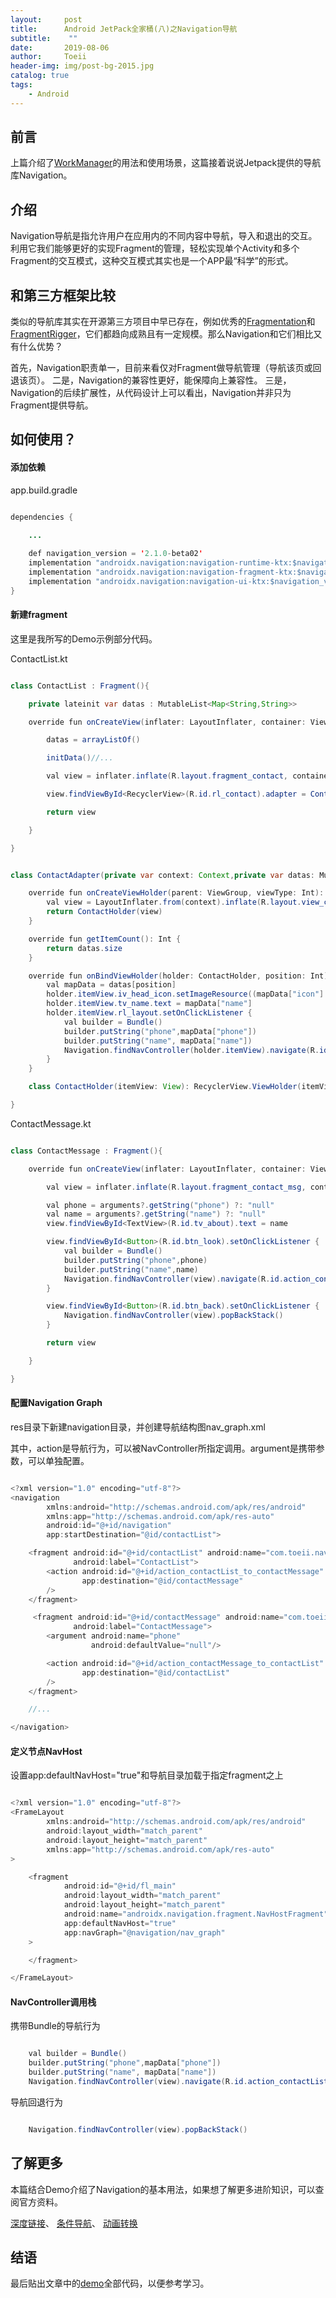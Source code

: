 ```yaml
---
layout:     post
title:      Android JetPack全家桶(八)之Navigation导航
subtitle:    ""
date:       2019-08-06
author:     Toeii
header-img: img/post-bg-2015.jpg
catalog: true
tags:
    - Android
---
```



## 前言

上篇介绍了[WorkManager](https://toeii.github.io/2019/08/01/Android-JetPack%E5%85%A8%E5%AE%B6%E6%A1%B6(%E4%B8%83)%E4%B9%8BWorkManager%E5%B7%A5%E4%BD%9C%E7%AE%A1%E7%90%86/)的用法和使用场景，这篇接着说说Jetpack提供的导航库Navigation。

## 介绍

Navigation导航是指允许用户在应用内的不同内容中导航，导入和退出的交互。利用它我们能够更好的实现Fragment的管理，轻松实现单个Activity和多个Fragment的交互模式，这种交互模式其实也是一个APP最“科学”的形式。

## 和第三方框架比较

类似的导航库其实在开源第三方项目中早已存在，例如优秀的[Fragmentation](https://github.com/YoKeyword/Fragmentation/)和[FragmentRigger](https://github.com/JingYeoh/FragmentRigger/)，它们都趋向成熟且有一定规模。那么Navigation和它们相比又有什么优势？

首先，Navigation职责单一，目前来看仅对Fragment做导航管理（导航该页或回退该页）。
二是，Navigation的兼容性更好，能保障向上兼容性。
三是，Navigation的后续扩展性，从代码设计上可以看出，Navigation并非只为Fragment提供导航。

## 如何使用？

#### 添加依赖

app.build.gradle

```java

dependencies {
     
    ...

    def navigation_version = '2.1.0-beta02'
    implementation "androidx.navigation:navigation-runtime-ktx:$navigation_version"
    implementation "androidx.navigation:navigation-fragment-ktx:$navigation_version"
    implementation "androidx.navigation:navigation-ui-ktx:$navigation_version"
}

```

#### 新建fragment

这里是我所写的Demo示例部分代码。

ContactList.kt

```java

class ContactList : Fragment(){

    private lateinit var datas : MutableList<Map<String,String>>

    override fun onCreateView(inflater: LayoutInflater, container: ViewGroup?, savedInstanceState: Bundle?): View? {

        datas = arrayListOf()

        initData()//...

        val view = inflater.inflate(R.layout.fragment_contact, container, false)

        view.findViewById<RecyclerView>(R.id.rl_contact).adapter = ContactAdapter(activity!!.applicationContext,datas)

        return view

    }

}


class ContactAdapter(private var context: Context,private var datas: MutableList<Map<String,String>>) : RecyclerView.Adapter<ContactAdapter.ContactHolder>() {

    override fun onCreateViewHolder(parent: ViewGroup, viewType: Int): ContactHolder {
        val view = LayoutInflater.from(context).inflate(R.layout.view_contact_list_item,null)
        return ContactHolder(view)
    }

    override fun getItemCount(): Int {
        return datas.size
    }

    override fun onBindViewHolder(holder: ContactHolder, position: Int) {
        val mapData = datas[position]
        holder.itemView.iv_head_icon.setImageResource((mapData["icon"] ?: error("")).toInt())
        holder.itemView.tv_name.text = mapData["name"]
        holder.itemView.rl_layout.setOnClickListener {
            val builder = Bundle()
            builder.putString("phone",mapData["phone"])
            builder.putString("name", mapData["name"])
            Navigation.findNavController(holder.itemView).navigate(R.id.action_contactList_to_contactMessage,builder)
        }
    }

    class ContactHolder(itemView: View): RecyclerView.ViewHolder(itemView)

}

```

ContactMessage.kt

```java

class ContactMessage : Fragment(){

    override fun onCreateView(inflater: LayoutInflater, container: ViewGroup?, savedInstanceState: Bundle?): View? {

        val view = inflater.inflate(R.layout.fragment_contact_msg, container, false)

        val phone = arguments?.getString("phone") ?: "null"
        val name = arguments?.getString("name") ?: "null"
        view.findViewById<TextView>(R.id.tv_about).text = name

        view.findViewById<Button>(R.id.btn_look).setOnClickListener {
            val builder = Bundle()
            builder.putString("phone",phone)
            builder.putString("name",name)
            Navigation.findNavController(view).navigate(R.id.action_contactMessage_to_about,builder)
        }

        view.findViewById<Button>(R.id.btn_back).setOnClickListener {
            Navigation.findNavController(view).popBackStack()
        }

        return view

    }

}

```


#### 配置Navigation Graph

res目录下新建navigation目录，并创建导航结构图nav_graph.xml

其中，action是导航行为，可以被NavController所指定调用。argument是携带参数，可以单独配置。

```java

<?xml version="1.0" encoding="utf-8"?>
<navigation
        xmlns:android="http://schemas.android.com/apk/res/android"
        xmlns:app="http://schemas.android.com/apk/res-auto"
        android:id="@+id/navigation"
        app:startDestination="@id/contactList">

    <fragment android:id="@+id/contactList" android:name="com.toeii.navigation.contact.ContactList"
              android:label="ContactList">
        <action android:id="@+id/action_contactList_to_contactMessage"
                app:destination="@id/contactMessage"
        />
    </fragment>

     <fragment android:id="@+id/contactMessage" android:name="com.toeii.navigation.contact.ContactMessage"
              android:label="ContactMessage">
        <argument android:name="phone"
                  android:defaultValue="null"/>

        <action android:id="@+id/action_contactMessage_to_contactList"
                app:destination="@id/contactList"
        />
    </fragment>

    //...

</navigation>

```

#### 定义节点NavHost

设置app:defaultNavHost="true"和导航目录加载于指定fragment之上

```java

<?xml version="1.0" encoding="utf-8"?>
<FrameLayout
        xmlns:android="http://schemas.android.com/apk/res/android"
        android:layout_width="match_parent"
        android:layout_height="match_parent"
        xmlns:app="http://schemas.android.com/apk/res-auto"
>

    <fragment
            android:id="@+id/fl_main"
            android:layout_width="match_parent"
            android:layout_height="match_parent"
            android:name="androidx.navigation.fragment.NavHostFragment"
            app:defaultNavHost="true"
            app:navGraph="@navigation/nav_graph"
    >

    </fragment>

</FrameLayout>

```

#### NavController调用栈

携带Bundle的导航行为

``` java

    val builder = Bundle()
    builder.putString("phone",mapData["phone"])
    builder.putString("name", mapData["name"])
    Navigation.findNavController(view).navigate(R.id.action_contactList_to_contactMessage,builder)

```

导航回退行为

``` java

    Navigation.findNavController(view).popBackStack()

```

## 了解更多

本篇结合Demo介绍了Navigation的基本用法，如果想了解更多进阶知识，可以查阅官方资料。

[深度链接](https://developer.android.google.cn/guide/navigation/navigation-deep-link)、
[条件导航](https://developer.android.google.cn/guide/navigation/navigation-conditional)、
[动画转换](https://developer.android.google.cn/guide/navigation/navigation-animate-transitions)

## 结语

最后贴出文章中的[demo](https://github.com/toeii/NavigationSimpleExample)全部代码，以便参考学习。




